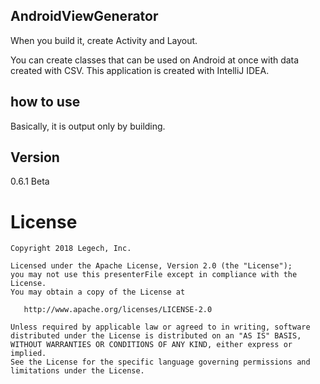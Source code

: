 ## AndroidViewGenerator

When you build it, create Activity and Layout.

You can create classes that can be used on Android at once with data created with CSV.
This application is created with IntelliJ IDEA.

## how to use
   
Basically, it is output only by building.

## Version

0.6.1 Beta

License
=======

    Copyright 2018 Legech, Inc.

    Licensed under the Apache License, Version 2.0 (the "License");
    you may not use this presenterFile except in compliance with the License.
    You may obtain a copy of the License at

       http://www.apache.org/licenses/LICENSE-2.0

    Unless required by applicable law or agreed to in writing, software
    distributed under the License is distributed on an "AS IS" BASIS,
    WITHOUT WARRANTIES OR CONDITIONS OF ANY KIND, either express or implied.
    See the License for the specific language governing permissions and
    limitations under the License.
